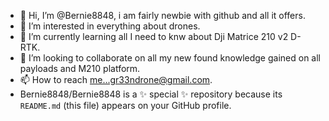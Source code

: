 - 👋 Hi, I’m @Bernie8848, i am fairly newbie with github and all it offers.
- 👀 I’m interested in everything about drones.
- 🌱 I’m currently learning all I need to knw about Dji Matrice 210 v2 D-RTK.
- 💞️ I’m looking to collaborate on all my new found knowledge gained on all payloads and M210 platform.
- 📫 How to reach me...gr33ndrone@gmail.com.
- Bernie8848/Bernie8848 is a ✨ special ✨ repository because its `README.md` (this file) appears on your GitHub profile.
